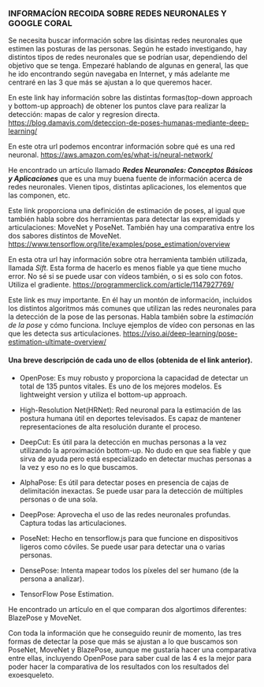 ### INFORMACÍON RECOIDA SOBRE REDES NEURONALES Y GOOGLE CORAL

Se necesita buscar información sobre las disintas redes neuronales que estimen las posturas de las personas.
Según he estado investigando, hay distintos tipos de redes neuronales que se podrían usar, dependiendo del objetivo que se tenga. Empezaré hablando de algunas en general, las que he ido encontrando según navegaba en Internet, y más adelante me centraré en las 3 que más se ajustan a lo que queremos hacer.

En este link hay información sobre las distintas formas(top-down approach y bottom-up approach) de obtener los puntos clave para realizar la detección: mapas de calor y regresíon directa.
https://blog.damavis.com/deteccion-de-poses-humanas-mediante-deep-learning/

En este otra url podemos encontrar información sobre qué es una red neuronal.
https://aws.amazon.com/es/what-is/neural-network/

He encontrado un artículo llamado ***Redes Neuronales: Conceptos Básicos y Aplicaciones*** que es una muy buena fuente de información acerca de redes neuronales. Vienen tipos, distintas aplicaciones, los elementos que las componen, etc.

Este link proporciona una definición de estimación de poses, al igual que también habla sobre dos herramientas para detectar  las expremidads y articulaciones: MoveNet y PoseNet. También hay una comparativa entre los dos sabores distintos de MoveNet.
https://www.tensorflow.org/lite/examples/pose_estimation/overview

En esta otra url hay información sobre otra herramienta también utilizada, llamada *Sift*. Esta forma de hacerlo es menos fiable ya que tiene mucho error. No sé si se puede usar con vídeos también, o si es solo con fotos. Utiliza el gradiente.
https://programmerclick.com/article/1147927769/

Este link es muy importante. En él hay un montón de información, incluidos los distintos algoritmos más comunes que utilizan las redes neuronales para la detección de la pose de las personas. Habla también sobre la *estimación de la pose* y cómo funciona. Incluye ejemplos de vídeo con personas en las que les detecta sus articulaciones.
https://viso.ai/deep-learning/pose-estimation-ultimate-overview/

#### Una breve descripción de cada uno de ellos (obtenida de el link anterior).

* OpenPose:
Es muy robusto y proporciona la capacidad de detectar un total de 135 puntos vitales. Es uno de los mejores modelos. Es lightweight version y utiliza el bottom-up approach.

* High-Resolution Net(HRNet):
Red neuronal para la estimación de las postura humana útil en deportes televisados. Es capaz de mantener representaciones de alta resolución durante el proceso.

* DeepCut:
Es útil para la detección en muchas personas a la vez utilizando la aproximación bottom-up. No dudo en que sea fiable y que sirva de ayuda pero está especializado en detectar muchas personas a la vez y eso no es lo que buscamos.

* AlphaPose:
Es útil para detectar poses en presencia de cajas de delimitación inexactas. Se puede usar para la detección de múltiples personas o de una sola.

* DeepPose:
Aprovecha el uso de las redes neuronales profundas. Captura todas las articulaciones.

* PoseNet:
Hecho en tensorflow.js para que funcione en dispositivos ligeros como cóviles. Se puede usar para detectar una o varias personas.

* DensePose:
Intenta mapear todos los píxeles del ser humano (de la persona a analizar).

* TensorFlow Pose Estimation.

He encontrado un artículo en el que comparan dos algortimos diferentes: BlazePose y MoveNet.

Con toda la información que he conseguido reunir de momento, las tres formas de detectar la pose que más se ajustan a lo que buscamos son PoseNet, MoveNet y BlazePose, aunque me gustaría hacer una comparativa entre ellas, incluyendo OpenPose para saber cual de las 4 es la mejor para poder hacer la comparativa de los resultados con los resultados del exoesqueleto.
